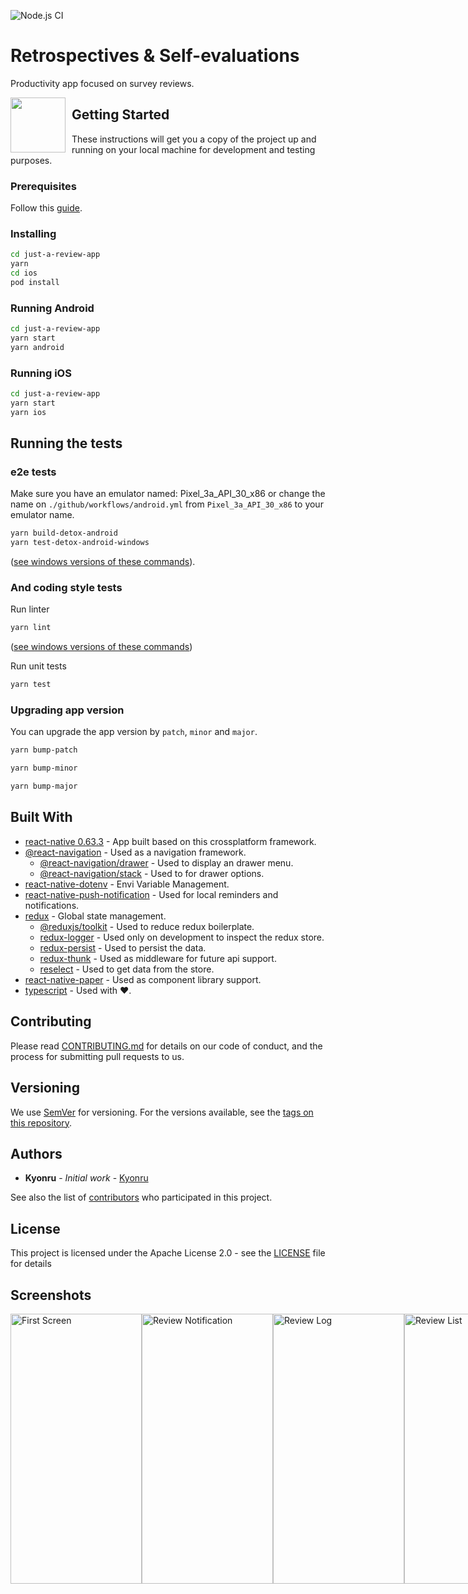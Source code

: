 ![Node.js CI](https://github.com/Kyonru/just-a-review-app/workflows/Node.js%20CI/badge.svg)

# Retrospectives & Self-evaluations

Productivity app focused on survey reviews.


[<img src="https://play.google.com/intl/en_us/badges/images/generic/en_badge_web_generic.png" style="float: left; padding-right: 10px;" height="88">](https://play.google.com/store/apps/details?id=com.kyonru.justareviewapp)

## Getting Started

These instructions will get you a copy of the project up and running on your local machine for development and testing purposes.

### Prerequisites

Follow this [guide](https://reactnative.dev/docs/environment-setup).

### Installing

```bash
cd just-a-review-app
yarn
cd ios
pod install
```

### Running Android

```bash
cd just-a-review-app
yarn start
yarn android
```

### Running iOS

```bash
cd just-a-review-app
yarn start
yarn ios
```

## Running the tests

### e2e tests

Make sure you have an emulator named: Pixel_3a_API_30_x86 or change the name on `./github/workflows/android.yml` from `Pixel_3a_API_30_x86` to your emulator name.

```bash
yarn build-detox-android
yarn test-detox-android-windows
```

([see windows versions of these commands](https://github.com/Kyonru/just-a-review-app/blob/master/package.json#L13)).

### And coding style tests

Run linter

```bash
yarn lint
```

([see windows versions of these commands](https://github.com/Kyonru/just-a-review-app/blob/master/package.json#L11))

Run unit tests

```bash
yarn test
```

### Upgrading app version

You can upgrade the app version by `patch`, `minor` and `major`.

```bash
yarn bump-patch
```

```bash
yarn bump-minor
```

```bash
yarn bump-major
```

## Built With

- [react-native 0.63.3](https://reactnative.dev/) - App built based on this crossplatform framework.
- [@react-navigation](https://reactnavigation.org/) - Used as a navigation framework.
  - [@react-navigation/drawer](https://rometools.github.io/rome/) - Used to display an drawer menu.
  - [@react-navigation/stack](https://rometools.github.io/rome/) - Used to for drawer options.
- [react-native-dotenv](https://www.npmjs.com/package/react-native-dotenv) - Envi Variable Management.
- [react-native-push-notification](https://github.com/zo0r/react-native-push-notification) - Used for local reminders and notifications.
- [redux](https://redux.js.org/) - Global state management.
  - [@reduxjs/toolkit](https://redux-toolkit.js.org/) - Used to reduce redux boilerplate.
  - [redux-logger](https://github.com/LogRocket/redux-logger) - Used only on development to inspect the redux store.
  - [redux-persist](https://github.com/rt2zz/redux-persist) - Used to persist the data.
  - [redux-thunk](https://github.com/reduxjs/redux-thunk) - Used as middleware for future api support.
  - [reselect](https://github.com/reduxjs/reselect) - Used to get data from the store.
- [react-native-paper](https://callstack.github.io/react-native-paper/) - Used as component library support.
- [typescript](https://www.typescriptlang.org/) - Used with ❤️.

## Contributing

Please read [CONTRIBUTING.md](https://gist.github.com/PurpleBooth/b24679402957c63ec426) for details on our code of conduct, and the process for submitting pull requests to us.

## Versioning

We use [SemVer](http://semver.org/) for versioning. For the versions available, see the [tags on this repository](https://github.com/Kyonru/just-a-review-app/tags).

## Authors

- **Kyonru** - _Initial work_ - [Kyonru](https://www.twitch.tv/kyonru)

See also the list of [contributors](https://github.com/Kyonru/just-a-review-app/graphs/contributors) who participated in this project.

## License

This project is licensed under the Apache License 2.0 - see the [LICENSE](LICENSE) file for details

## Screenshots

<div style="display: flex; flex-direction: row;">
  <img src="https://i.imgur.com/2ghCBgO.png" alt="First Screen" width="210" height="432" />
  <img src="https://i.imgur.com/YUottHB.png" alt="Review Notification" width="210" height="432" />
  <img src="https://i.imgur.com/JOeQhy2.png" alt="Review Log" width="210" height="432" />
  <img src="https://i.imgur.com/JTMdwPu.png" alt="Review List" width="210" height="432" />
  <img src="https://i.imgur.com/saMcSc3.png" alt="Create Review" width="210" height="432" />
  <img src="https://i.imgur.com/Rl65Upb.png" alt="Review Details" width="210" height="432" />
  <img src="https://i.imgur.com/kq0B5T0.png" alt="Edit Question" width="210" height="432" />
</div>
